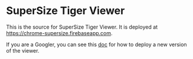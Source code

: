 # SuperSize Tiger Viewer

This is the source for SuperSize Tiger Viewer. It is deployed at
https://chrome-supersize.firebaseapp.com.

If you are a Googler, you can see this [doc][deploy doc] for how to deploy a new
version of the viewer.

[deploy doc]: https://docs.google.com/document/d/1qstcG9DxtwoohCnslvLs6Z7UfvO-dlkNi0s8PH-HYtI/edit?usp=sharing
